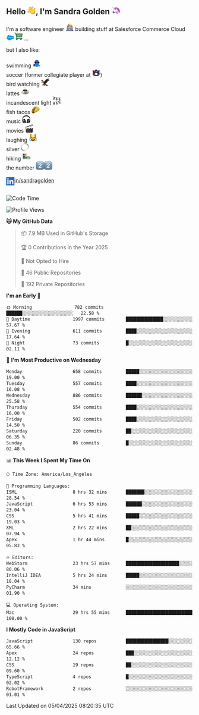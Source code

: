 ## Hello <img src="./static/emoji/wave.png" width="22" />, I'm Sandra Golden <img src="./static/emoji/unicorn-face.png" width="22" />

I'm a software engineer <img src="./static/emoji/female-technologist.png" width="22" /> building stuff at Salesforce Commerce Cloud <img src="./static/emoji/salesforce.png" width="22" /><img src="./static/emoji/commerce-cloud.png" width="22" />&nbsp;...

but I also like:<br/><br/>
swimming <img alt="swimming" src="./static/emoji/keep-swimming.png" width="22" /><br/>
soccer  (former collegiate player at <img src="./static/emoji/auburn.png" width="22" />)<br/>
bird watching <img src="./static/emoji/eagle.png" width="22" /><br/>
lattes <img src="./static/emoji/coffee.png" width="22" /><br/>
incandescent light <img src="./static/emoji/lights.png" width="22" /><br/>
fish tacos <img src="./static/emoji/taco.png" width="22" /><br/>
music <img src="./static/emoji/headphones.png" width="22" /><br/>
movies <img src="./static/emoji/movie-clapper.png" width="22" /><br/>
laughing <img src="./static/emoji/joy-cat.png" width="22" /><br/>
silver <img src="./static/emoji/silver-hoop.png" width="22" /><br/>
hiking <img src="./static/emoji/hiker.png" width="22" /><br/>
the number <img src="./static/emoji/two.png" width="22" /><img src="./static/emoji/two.png" width="22" />
<br/><br/>
<img align="left" alt="Sandra Golden | LinkedIn" width="22px" src="./static/emoji/linkedin.png" /> <a href="https://www.linkedin.com/in/sandragolden/">in/sandragolden</a>
<br/><br/>
<!--START_SECTION:waka-->
![Code Time](http://img.shields.io/badge/Code%20Time-1%2C063%20hrs%2047%20mins-blue)

![Profile Views](http://img.shields.io/badge/Profile%20Views-0-blue)

**🐱 My GitHub Data** 

> 📦 7.9 MB Used in GitHub's Storage 
 > 
> 🏆 0 Contributions in the Year 2025
 > 
> 🚫 Not Opted to Hire
 > 
> 📜 46 Public Repositories 
 > 
> 🔑 192 Private Repositories 
 > 
**I'm an Early 🐤** 

```text
🌞 Morning                782 commits         ██████░░░░░░░░░░░░░░░░░░░   22.58 % 
🌆 Daytime                1997 commits        ██████████████░░░░░░░░░░░   57.67 % 
🌃 Evening                611 commits         ████░░░░░░░░░░░░░░░░░░░░░   17.64 % 
🌙 Night                  73 commits          █░░░░░░░░░░░░░░░░░░░░░░░░   02.11 % 
```
📅 **I'm Most Productive on Wednesday** 

```text
Monday                   658 commits         █████░░░░░░░░░░░░░░░░░░░░   19.00 % 
Tuesday                  557 commits         ████░░░░░░░░░░░░░░░░░░░░░   16.08 % 
Wednesday                886 commits         ██████░░░░░░░░░░░░░░░░░░░   25.58 % 
Thursday                 554 commits         ████░░░░░░░░░░░░░░░░░░░░░   16.00 % 
Friday                   502 commits         ████░░░░░░░░░░░░░░░░░░░░░   14.50 % 
Saturday                 220 commits         ██░░░░░░░░░░░░░░░░░░░░░░░   06.35 % 
Sunday                   86 commits          █░░░░░░░░░░░░░░░░░░░░░░░░   02.48 % 
```


📊 **This Week I Spent My Time On** 

```text
🕑︎ Time Zone: America/Los_Angeles

💬 Programming Languages: 
ISML                     8 hrs 32 mins       ███████░░░░░░░░░░░░░░░░░░   28.54 % 
JavaScript               6 hrs 53 mins       ██████░░░░░░░░░░░░░░░░░░░   23.04 % 
CSS                      5 hrs 41 mins       █████░░░░░░░░░░░░░░░░░░░░   19.03 % 
XML                      2 hrs 22 mins       ██░░░░░░░░░░░░░░░░░░░░░░░   07.94 % 
Apex                     1 hr 44 mins        █░░░░░░░░░░░░░░░░░░░░░░░░   05.83 % 

🔥 Editors: 
WebStorm                 23 hrs 57 mins      ████████████████████░░░░░   80.06 % 
IntelliJ IDEA            5 hrs 24 mins       █████░░░░░░░░░░░░░░░░░░░░   18.04 % 
PyCharm                  34 mins             ░░░░░░░░░░░░░░░░░░░░░░░░░   01.90 % 

💻 Operating System: 
Mac                      29 hrs 55 mins      █████████████████████████   100.00 % 
```

**I Mostly Code in JavaScript** 

```text
JavaScript               130 repos           ████████████████░░░░░░░░░   65.66 % 
Apex                     24 repos            ███░░░░░░░░░░░░░░░░░░░░░░   12.12 % 
CSS                      19 repos            ██░░░░░░░░░░░░░░░░░░░░░░░   09.60 % 
TypeScript               4 repos             █░░░░░░░░░░░░░░░░░░░░░░░░   02.02 % 
RobotFramework           2 repos             ░░░░░░░░░░░░░░░░░░░░░░░░░   01.01 % 
```




 Last Updated on 05/04/2025 08:20:35 UTC
<!--END_SECTION:waka-->
